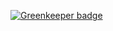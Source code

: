 

[![Greenkeeper badge](https://badges.greenkeeper.io/rispa-io/rispa-render-simple.svg)](https://greenkeeper.io/)